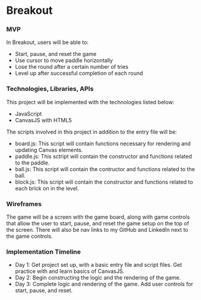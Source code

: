 # Breakout

### MVP
In Breakout, users will be able to:
* Start, pause, and reset the game
* Use cursor to move paddle horizontally
* Lose the round after a certain number of tries
* Level up after successful completion of each round

### Technologies, Libraries, APIs
This project will be implemented with the technologies listed below:
* JavaScript
* CanvasJS with HTML5

The scripts involved in this project in addition to the entry file will be:
* board.js:  This script will contain functions necessary for rendering and updating Canvas elements.
* paddle.js: This sctript will contain the constructor and functions related to the paddle.
* ball.js:  This script will contain the contructor and functions related to the ball.
* block.js:  This script will contain the constructor and functions related to each brick on in the level.

### Wireframes
The game will be a screen with the game board, along with game controls that allow the user to start, pause, and reset the game setup on the top of the screen.  There will also be nav links to my GitHub and LinkedIn next to the game controls.

### Implementation Timeline
* Day 1:  Get project set up, with a basic entry file and script files. Get practice with and learn basics of CanvasJS.
* Day 2:  Begin constructing the logic and the rendering of the game.
* Day 3:  Complete logic and rendering of the game.  Add user controls for start, pause, and reset.  
